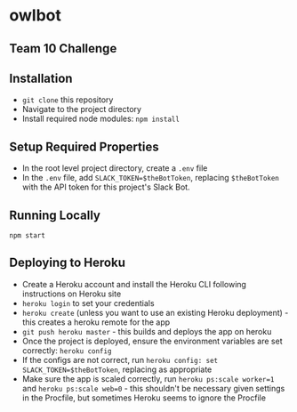 # owlbot
## Team 10 Challenge

## Installation
* `git clone` this repository
* Navigate to the project directory
* Install required node modules: `npm install`

## Setup Required Properties
* In the root level project directory, create a `.env` file
* In the `.env` file, add `SLACK_TOKEN=$theBotToken`, replacing `$theBotToken` with the API token for this project's Slack Bot.

## Running Locally

`npm start`

## Deploying to Heroku

* Create a Heroku account and install the Heroku CLI following instructions on Heroku site
* `heroku login` to set your credentials
* `heroku create` (unless you want to use an existing Heroku deployment) - this creates a heroku remote for the app
* `git push heroku master` - this builds and deploys the app on heroku
* Once the project is deployed, ensure the environment variables are set correctly: `heroku config`
* If the configs are not correct, run `heroku config: set SLACK_TOKEN=$theBotToken`, replacing as appropriate
* Make sure the app is scaled correctly, run `heroku ps:scale worker=1` and `heroku ps:scale web=0` - this shouldn't be necessary given settings in the Procfile, but sometimes Heroku seems to ignore the Procfile